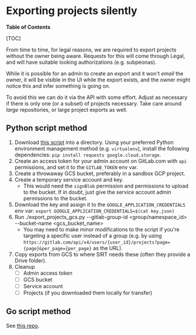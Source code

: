 # Exporting projects silently

**Table of Contents**

[TOC]

From time to time, for legal reasons, we are required to export projects without the owner being aware.  Requests for this will come through Legal, and will have suitable looking authorizations (e.g. subpeonas).

While it is possible for an admin to create an export and it won't *email* the owner, it will be visible in the UI while the export exists, and the owner might notice this and infer something is going on.

To avoid this we can do it via the API with some effort. Adjust as necessary if there is only one (or a subset) of projects necessary. Take care around *large* repositories, or large project exports as well.

## Python script method

1. Download [this script](https://gitlab.com/-/snippets/3615502) into a directory. Using your preferred Python environment management method (e.g. `virtualenv`), install the following dependencies: `pip install requests google.cloud.storage`.
1. Create an access token for your admin account on GitLab.com with `api` permissions, and set it to the `GITLAB_TOKEN` env var.
1. Create a throwaway GCS bucket, preferably in a sandbox GCP project.
1. Create a temporary service account and key.
   - This would need the `signBlob` permission and permissions to upload to the bucket. If in doubt, just give the service account admin permissions to the bucket.
1. Download the key and assign it to the `GOOGLE_APPLICATION_CREDENTIALS` env var: `export GOOGLE_APPLICATION_CREDENTIALS=$(cat key.json)`
1. Run ./export_projects_gcs.py --gitlab-group-id <group/namespace_id> --bucket-name <gcs_bucket_name>
   - You may need to make minor modifications to the script if you're targeting a specific user instead of a group (e.g. by using `https://gitlab.com/api/v4/users/{user_id}/projects?page={page}&per_page={per_page}` as the URL).
1. Copy exports from GCS to where SIRT needs these (often they provide a Drive folder).
1. Cleanup
   - [ ] Admin access token
   - [ ] GCS bucket
   - [ ] Service account
   - [ ] Projects (if you downloaded them locally for transfer)

## Go script method

See [this repo](https://ops.gitlab.net/gl-infra/auto-project-export).
